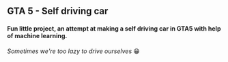 ## GTA 5 - Self driving car

#### Fun little project, an attempt at making a self driving car in GTA5 with help of machine learning.

_Sometimes we're too lazy to drive ourselves_ 😁
